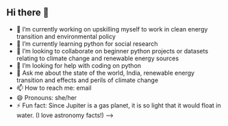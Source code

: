 ## Hi there 👋

- 🔭 I’m currently working on upskilling myself to work in clean energy transition and environmental policy
- 🌱 I’m currently learning python for social research
- 👯 I’m looking to collaborate on beginner python projects or datasets relating to climate change and renewable energy sources
- 🤔 I’m looking for help with coding on python
- 💬 Ask me about the state of the world, India, renewable energy transition and effects and perils of climate change
- 📫 How to reach me: email
- 😄 Pronouns: she/her
- ⚡ Fun fact: Since Jupiter is a gas planet, it is so light that it would float in water. (I love astronomy facts!)
-->
